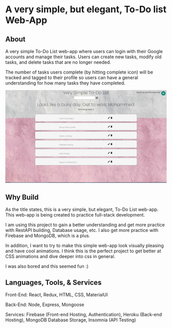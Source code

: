 # A very simple, but elegant, To-Do list Web-App

## About

A very simple To-Do List web-app where users can login with their Google accounts and manage their tasks. Users can create new tasks, modify old tasks, and delete tasks that are no longer needed.

The number of tasks users complete (by hitting complete icon) will be tracked and tagged to their profile so users can have a general understanding for how many tasks they have completed. 

![Main Page](frontend/src/imgs/home.JPG)

## Why Build

As the title states, this is a very simple, but elegant, To-Do List web-app.
This web-app is being created to practice full-stack development. 


I am using this project to gain a better understanding and get more practice with RestAPI building, Database usage, etc. I also get more practice with Firebase and MongoDB, which is a plus.


In addition, I want to try to make this simple web-app look visually pleasing and have cool animations. I think this is the perfect project to get better at CSS animations and dive deeper into css in general.

I was also bored and this seemed fun :)

## Languages, Tools, & Services

Front-End: React, Redux, HTML, CSS, MaterialUI

Back-End: Node, Express, Mongoose

Services: Firebase (Front-end Hosting, Authentication), Heroku (Back-end Hosting), MongoDB Database Storage, Insomnia (API Testing)
